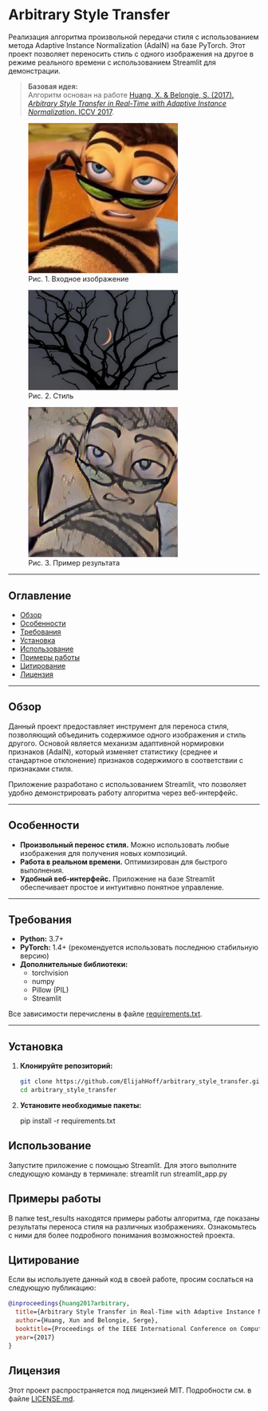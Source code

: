 # Arbitrary Style Transfer

Реализация алгоритма произвольной передачи стиля с использованием метода Adaptive Instance Normalization (AdaIN) на базе PyTorch. Этот проект позволяет переносить стиль с одного изображения на другое в режиме реального времени с использованием Streamlit для демонстрации.

> **Базовая идея:**  
> Алгоритм основан на работе [Huang, X. & Belongie, S. (2017). *Arbitrary Style Transfer in Real-Time with Adaptive Instance Normalization*. ICCV 2017](https://openaccess.thecvf.com/content_ICCV_2017/html/Huang_Arbitrary_Style_Transfer_ICCV_2017_paper.html).

<figure>
  <img src="https://github.com/ElijahHoff/arbitrary_style_transfer/blob/main/test_results/image_2.jpg" alt="Входное изображение" width="300"/>
  <figcaption>Рис. 1. Входное изображение</figcaption>
</figure>


<figure>
  <img src="https://github.com/ElijahHoff/arbitrary_style_transfer/blob/main/test_results/test_image_1.jpg" alt="Стиль" width="300"/>
  <figcaption>Рис. 2. Стиль</figcaption>
</figure>


<figure>
  <img src="https://github.com/ElijahHoff/arbitrary_style_transfer/blob/main/test_results/result_2_to_1.jpg" alt="Пример результата" width="300"/>
  <figcaption>Рис. 3. Пример результата</figcaption>
</figure>



---

## Оглавление

- [Обзор](#обзор)
- [Особенности](#особенности)
- [Требования](#требования)
- [Установка](#установка)
- [Использование](#использование)
- [Примеры работы](#примеры-работы)
- [Цитирование](#цитирование)
- [Лицензия](#лицензия)

---

## Обзор

Данный проект предоставляет инструмент для переноса стиля, позволяющий объединить содержимое одного изображения и стиль другого. Основой является механизм адаптивной нормировки признаков (AdaIN), который изменяет статистику (среднее и стандартное отклонение) признаков содержимого в соответствии с признаками стиля.

Приложение разработано с использованием Streamlit, что позволяет удобно демонстрировать работу алгоритма через веб-интерфейс.

---

## Особенности

- **Произвольный перенос стиля.** Можно использовать любые изображения для получения новых композиций.
- **Работа в реальном времени.** Оптимизирован для быстрого выполнения.
- **Удобный веб-интерфейс.** Приложение на базе Streamlit обеспечивает простое и интуитивно понятное управление.

---

## Требования

- **Python:** 3.7+
- **PyTorch:** 1.4+ (рекомендуется использовать последнюю стабильную версию)
- **Дополнительные библиотеки:**  
  - torchvision  
  - numpy  
  - Pillow (PIL)  
  - Streamlit

Все зависимости перечислены в файле [requirements.txt](requirements.txt).

---

## Установка

1. **Клонируйте репозиторий:**

   ```bash
   git clone https://github.com/ElijahHoff/arbitrary_style_transfer.git
   cd arbitrary_style_transfer
2. **Установите необходимые пакеты:**

   pip install -r requirements.txt
   
## Использование

  Запустите приложение с помощью Streamlit. Для этого выполните следующую команду в терминале:
  streamlit run streamlit_app.py

## Примеры работы
В папке test_results находятся примеры работы алгоритма, где показаны результаты переноса стиля на различных изображениях. Ознакомьтесь с ними для более подробного понимания возможностей проекта.

## Цитирование

Если вы используете данный код в своей работе, просим сослаться на следующую публикацию:
```bibtex
@inproceedings{huang2017arbitrary,
  title={Arbitrary Style Transfer in Real-Time with Adaptive Instance Normalization},
  author={Huang, Xun and Belongie, Serge},
  booktitle={Proceedings of the IEEE International Conference on Computer Vision (ICCV)},
  year={2017}
}
```

## Лицензия
Этот проект распространяется под лицензией MIT. Подробности см. в файле [LICENSE.md]((https://github.com/ElijahHoff/arbitrary_style_transfer/blob/main/LICENSE.md)).

